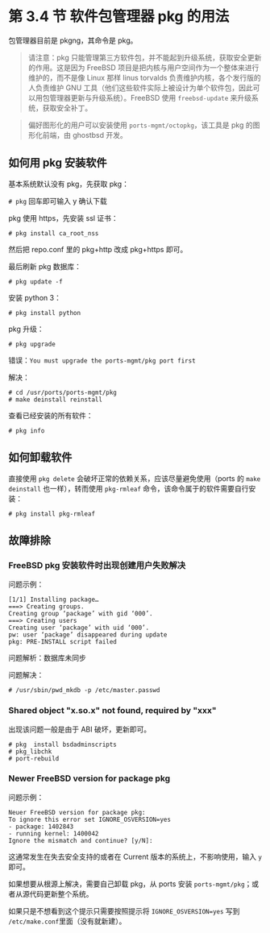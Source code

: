 # 第 3.4 节 软件包管理器 pkg 的用法

包管理器目前是 pkgng，其命令是 pkg。

> 请注意：pkg 只能管理第三方软件包，并不能起到升级系统，获取安全更新的作用。这是因为 FreeBSD 项目是把内核与用户空间作为一个整体来进行维护的，而不是像 Linux 那样 linus torvalds 负责维护内核，各个发行版的人负责维护 GNU 工具（他们这些软件实际上被设计为单个软件包，因此可以用包管理器更新与升级系统）。FreeBSD 使用 `freebsd-update` 来升级系统，获取安全补丁。

> 偏好图形化的用户可以安装使用 `ports-mgmt/octopkg`，该工具是 pkg 的图形化前端，由 ghostbsd 开发。

## 如何用 pkg 安装软件

基本系统默认没有 pkg，先获取 pkg：

`# pkg` 回车即可输入 y 确认下载

pkg 使用 https，先安装 ssl 证书：

`# pkg install ca_root_nss`

然后把 repo.conf 里的 pkg+http 改成 pkg+https 即可。

最后刷新 pkg 数据库：

`# pkg update -f`

安装 python 3：

`# pkg install python`

pkg 升级：

`# pkg upgrade`

错误：`You must upgrade the ports-mgmt/pkg port first`

解决：

```
# cd /usr/ports/ports-mgmt/pkg
# make deinstall reinstall
```

查看已经安装的所有软件：

```
# pkg info
```

## 如何卸载软件

直接使用 `pkg delete` 会破坏正常的依赖关系，应该尽量避免使用（ports 的 `make deinstall` 也一样），转而使用 `pkg-rmleaf` 命令，该命令属于的软件需要自行安装：

`# pkg install pkg-rmleaf`

## 故障排除

### FreeBSD pkg 安装软件时出现创建用户失败解决

问题示例：

```
[1/1] Installing package…
===> Creating groups.
Creating group ‘package’ with gid ‘000’.
===> Creating users
Creating user ‘package’ with uid ‘000’.
pw: user ‘package’ disappeared during update
pkg: PRE-INSTALL script failed
```

问题解析：数据库未同步

问题解决：

```
# /usr/sbin/pwd_mkdb -p /etc/master.passwd
```

### Shared object "x.so.x" not found, required by "xxx"

出现该问题一般是由于 ABI 破坏，更新即可。

```
# pkg  install bsdadminscripts
# pkg_libchk
# port-rebuild
```

### Newer FreeBSD version for package pkg

问题示例：

```
Neuer FreeBSD version for package pkg:
To ignore this error set IGNORE_OSVERSION=yes
- package: 1402843
- running kernel: 1400042
Ignore the mismatch and continue? [y/N]:
```

这通常发生在失去安全支持的或者在 Current 版本的系统上，不影响使用，输入 `y` 即可。

如果想要从根源上解决，需要自己卸载 pkg，从 ports 安装 `ports-mgmt/pkg`；或者从源代码更新整个系统。

如果只是不想看到这个提示只需要按照提示将 `IGNORE_OSVERSION=yes` 写到 `/etc/make.conf`里面（没有就新建）。

